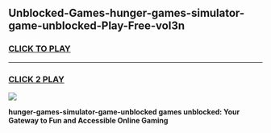 
## Unblocked-Games-hunger-games-simulator-game-unblocked-Play-Free-vol3n
<h3>
<a href="https://premium76.site?title=hunger-games-simulator-game-unblocked&ref=17A">CLICK TO PLAY</a></h3>
<hr>

<h3>
<a href="https://premium76.site?title=hunger-games-simulator-game-unblocked&ref=17A">CLICK 2 PLAY</a>
  
</h3>

<a href="https://premium76.site?title=hunger-games-simulator-game-unblocked&ref=17A"><img src="https://clearcache.store/games.png"></a>


**hunger-games-simulator-game-unblocked games unblocked: Your Gateway to Fun and Accessible Online Gaming**
